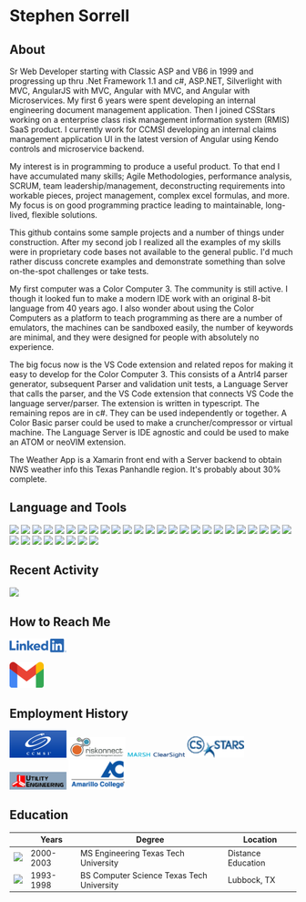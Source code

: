 # Stephen Sorrell

## About

Sr Web Developer starting with Classic ASP and VB6 in 1999 and progressing up thru .Net Framework 1.1 and c#, ASP.NET, Silverlight with MVC, AngularJS with MVC, Angular with MVC, and Angular with Microservices.  My first 6 years were spent developing an internal engineering document management application.  Then I joined CSStars working on a enterprise class risk management information system (RMIS) SaaS product.  I currently work for CCMSI developing an internal claims management application UI in the latest version of Angular using Kendo controls and microservice backend.

My interest is in programming to produce a useful product.  To that end I have accumulated many skills; Agile Methodologies, performance analysis, SCRUM, team leadership/management, deconstructing requirements into workable pieces, project management, complex excel formulas, and more.  My focus is on good programming practice leading to maintainable, long-lived, flexible solutions.

This github contains some sample projects and a number of things under construction.  After my second job I realized all the examples of my skills were in proprietary code bases not available to the general public.  I'd much rather discuss concrete examples and demonstrate something than solve on-the-spot challenges or take tests.

My first computer was a Color Computer 3.  The community is still active.  I though it looked fun to make a modern IDE work with an original 8-bit language from 40 years ago.  I also wonder about using the Color Computers as a platform to teach programming as there are a number of emulators, the machines can be sandboxed easily, the number of keywords are minimal, and they were designed for people with absolutely no experience.

The big focus now is the VS Code extension and related repos for making it easy to develop for the Color Computer 3. This consists of a Antrl4 parser generator, subsequent Parser and validation unit tests, a Language Server that calls the parser, and the VS Code extension that connects VS Code the language server/parser.  The extension is written in typescript.  The remaining repos are in c#.  They can be used independently or together.  A Color Basic parser could be used to make a cruncher/compressor or virtual machine.  The Language Server is IDE agnostic and could be used to make an ATOM or neoVIM extension.

The Weather App is a Xamarin front end with a Server backend to obtain NWS weather info this Texas Panhandle region.  It's probably about 30% complete.

## Language and Tools

![](https://img.shields.io/badge/HTML-239120?style=for-the-badge&logo=html5&logoColor=white)
![](https://img.shields.io/badge/JavaScript-F7DF1E?style=for-the-badge&logo=javascript&logoColor=black)
![](https://img.shields.io/badge/Node.js-43853D?style=for-the-badge&logo=node.js&logoColor=white)
![](https://img.shields.io/badge/CSS3-1572B6?style=for-the-badge&logo=css3&logoColor=white)
![](https://img.shields.io/badge/Sass-CC6699?style=for-the-badge&logo=sass&logoColor=white)
![](https://img.shields.io/badge/Xamarin-3498DB?style=for-the-badge&logo=xamarin&logoColor=white)
![](https://img.shields.io/badge/C%23-239120?style=for-the-badge&logo=c-sharp&logoColor=white)
![](https://img.shields.io/badge/TypeScript-007ACC?style=for-the-badge&logo=typescript&logoColor=white)
![](https://img.shields.io/badge/Angular-DD0031?style=for-the-badge&logo=angular&logoColor=white)
![](https://img.shields.io/badge/AngularJS-E23237?style=for-the-badge&logo=angularjs&logoColor=white)
![](https://img.shields.io/badge/SQL-yellow?style=for-the-badge&logo=sql&logoColor=white)
![](https://img.shields.io/badge/VBScript-green?style=for-the-badge&logo=vbscript&logoColor=white)
![](https://img.shields.io/badge/Farpoint-orange?style=for-the-badge&logo=farpoint&logoColor=white)
![](https://img.shields.io/badge/excel-blue?style=for-the-badge&logo=microsoftexcel&logoColor=white)
![](https://img.shields.io/badge/silverlight-grey?style=for-the-badge&logo=silverlight&logoColor=white)
![](https://img.shields.io/badge/.NET-5C2D91?style=for-the-badge&logo=dotnet&logoColor=white)
![](https://img.shields.io/badge/color_computer_3-blue?style=for-the-badge&logo=tandy&logoColor=white)
![](https://img.shields.io/badge/oracle-grey?style=for-the-badge&logo=oracle&logoColor=white)
![](https://img.shields.io/badge/asp-purple?style=for-the-badge&logo=asp&logoColor=white)
![](https://img.shields.io/badge/visual_basic-blue?style=for-the-badge&logo=microsoft&logoColor=white)
![](https://img.shields.io/badge/installshield_X-yellow?style=for-the-badge&logo=installshield&logoColor=white)
![](https://img.shields.io/badge/nunit-green?style=for-the-badge&logo=nunit&logoColor=white)
![](https://img.shields.io/badge/xamarin-blue?style=for-the-badge&logo=xamarin&logoColor=white)
![](https://img.shields.io/badge/jira-orange?style=for-the-badge&logo=jira&logoColor=white)
![](https://img.shields.io/badge/agile-yellow?style=for-the-badge&logo=agile&logoColor=white)
![](https://img.shields.io/badge/TeamCity-blue?style=for-the-badge&logo=teamcity&logoColor=white)
![](https://img.shields.io/badge/vs_code-blue?style=for-the-badge&logo=visual-studio-code&logoColor=white)
![](https://img.shields.io/badge/visual_interdev-red?style=for-the-badge&logo=visual-interdev&logoColor=white)
![](https://img.shields.io/badge/visual_studio-g?style=for-the-badge&logo=visual-studio&logoColor=white)
![](https://img.shields.io/badge/ajax-pink?style=for-the-badge&logo=ajax&logoColor=white)
![](https://img.shields.io/badge/git-blue?style=for-the-badge&logo=git&logoColor=white)
![](https://img.shields.io/badge/subversion-purple?style=for-the-badge&logo=subversion&logoColor=white)
![](https://img.shields.io/badge/antlr4-orange?style=for-the-badge&logo=antrl4&logoColor=white)

## Recent Activity

![](https://github-readme-stats.vercel.app/api?username=ssorrrell&theme=light)

## How to Reach Me

[![name](https://raw.githubusercontent.com/ssorrrell/ssorrrell/main/LI-Logo.png)](https://www.linkedin.com/in/stephen-sorrell)

[![name](https://raw.githubusercontent.com/ssorrrell/ssorrrell/main/Gmail_2020.png)](mailto:ssorrrell@gmail.com)

## Employment History


<img src="https://raw.githubusercontent.com/ssorrrell/ssorrrell/main/CCMSI-logo-bar-box1.png" width="100">

<img src="https://raw.githubusercontent.com/ssorrrell/ssorrrell/main/RiskonnectLogo.jpg" width="100">

<img src="https://raw.githubusercontent.com/ssorrrell/ssorrrell/main/Marsh-ClearSight.png" width="100">

<img src="https://raw.githubusercontent.com/ssorrrell/ssorrrell/main/csstarslogonew3.gif" width="100">

<img src="https://raw.githubusercontent.com/ssorrrell/ssorrrell/main/ueswirl_2001.gif" width="100">

<img src="https://raw.githubusercontent.com/ssorrrell/ssorrrell/main/Amarillo%20College%20Logo.png" width="100">

## Education

|  | Years | Degree | Location |
|---|---|---|---|
| <img src="https://www.depts.ttu.edu/_ttu-template/2017/img/dbl__T.svg" width="50"> | 2000-2003 | MS Engineering Texas Tech University | Distance Education |
| <img src="https://www.depts.ttu.edu/_ttu-template/2017/img/dbl__T.svg" width="50"> | 1993-1998 | BS Computer Science Texas Tech University | Lubbock, TX |

